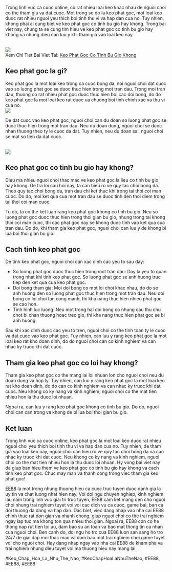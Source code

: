 <p>Trong linh vuc ca cuoc online, co rat nhieu loai keo khac nhau de nguoi choi co the tham gia va dat cuoc. Mot trong so do la keo phat goc, mot loai keo duoc rat nhieu nguoi yeu thich boi tinh thu vi va hap dan cua no. Tuy nhien, khong phai ai cung biet ve keo phat goc co tinh bu gio hay khong. Trong bai viet nay, chung ta se cung tim hieu ve keo phat goc co tinh bu gio hay khong va nhung dieu can luu y khi tham gia vao loai keo nay.</p><br><img src="https://ee88vn.wiki/wp-content/uploads/2025/04/Keo-phat-goc-la-gi-va-co-cac-dang-nao.png"></br>
Xem Chi Tiet Bai Viet Tai: <a href="https://ee88vn.wiki/keo-phat-goc-co-tinh-bu-gio-khong/">Keo Phat Goc Co Tinh Bu Gio Khong</a><h2>Keo phat goc la gi?</h2><p>Keo phat goc la mot loai keo trong ca cuoc bong da, noi nguoi choi dat cuoc vao so luong phat goc se duoc thuc hien trong mot tran dau. Trong moi tran dau, thuong co rat nhieu phat goc duoc thuc hien boi cac doi bong, do do keo phat goc la mot loai keo rat duoc ua chuong boi tinh chinh xac va thu vi cua no.<br><img src="https://ee88vn.wiki/wp-content/uploads/2025/04/Keo-Phat-Goc-Co-Tinh-Bu-Gio-Khong-Quy-Dinh-Can-Biet-Ro.png"></br><p>De dat cuoc vao keo phat goc, nguoi choi can du doan so luong phat goc se duoc thuc hien trong mot tran dau. Neu du doan dung, nguoi choi se duoc nhan thuong theo ty le cuoc da dat. Tuy nhien, neu du doan sai, nguoi choi se mat so tien da dat cuoc.</p><br><img src="https://ee88vn.wiki/wp-content/uploads/2025/04/Keo-phat-goc-la-gi-va-co-cac-dang-nao.png"></br><h2>Keo phat goc co tinh bu gio hay khong?</h2><p>Dieu ma nhieu nguoi choi thac mac ve keo phat goc la lieu co tinh bu gio hay khong. De tra loi cau hoi nay, ta can hieu ro ve quy tac choi bong da. Theo quy tac choi bong da, tran dau chi ket thuc khi trong tai thoi coi man cuoc. Do do, moi ket qua cua mot tran dau se duoc tinh den thoi diem trong tai thoi coi man cuoc.<p>Tu do, ta co the ket luan rang keo phat goc khong co tinh bu gio. Neu so luong phat goc duoc thuc hien trong thoi gian bu gio, nhung trong tai khong thoi coi man cuoc, thi cac phat goc nay se khong duoc tinh vao ket qua cua tran dau. Do do, khi tham gia keo phat goc, nguoi choi can luu y de khong bi lua boi thoi gian bu gio.</p><h2>Cach tinh keo phat goc</h2><p>De tinh keo phat goc, nguoi choi can xac dinh cac yeu to sau day:<ul>
<li>So luong phat goc duoc thuc hien trong mot tran dau: Day la yeu to quan trong nhat khi tinh keo phat goc. So luong phat goc se anh huong truc tiep den ket qua cua keo phat goc.</li>
<li>Doi bong tham gia: Moi doi bong co mot loi choi khac nhau, do do se anh huong den so luong phat goc thuc hien trong mot tran dau. Neu doi bong co loi choi tan cong manh, thi kha nang thuc hien nhieu phat goc se cao hon.</li>
<li>Tinh hinh luc luong: Neu mot trong hai doi bong co nhung cau thu chu chot bi chan thuong hoac treo gio, thi kha nang thuc hien phat goc se bi anh huong.</li>
</ul><p>Sau khi xac dinh duoc cac yeu to tren, nguoi choi co the tinh toan ty le cuoc va dat cuoc vao keo phat goc. Tuy nhien, can luu y rang keo phat goc la mot loai keo rat kho doan dinh, do do nguoi choi can co kinh nghiem va can nhac ky truoc khi dat cuoc.</p><h2>Tham gia keo phat goc co loi hay khong?</h2><p>Tham gia keo phat goc co the mang lai loi nhuan lon cho nguoi choi neu du doan dung va hop ly. Tuy nhien, can luu y rang keo phat goc la mot loai keo rat kho doan dinh, do do can co kinh nghiem va can nhac ky truoc khi dat cuoc. Neu khong co ky nang va kinh nghiem, nguoi choi co the mat tien nhieu hon la thu duoc loi nhuan.</p><p>Ngoai ra, can luu y rang keo phat goc khong co tinh bu gio. Do do, nguoi choi can can trong va khong de bi lua boi thoi gian bu gio.</p><h2>Ket luan</h2><p>Trong linh vuc ca cuoc online, keo phat goc la mot loai keo duoc rat nhieu nguoi choi yeu thich boi tinh thu vi va hap dan cua no. Tuy nhien, de tham gia vao loai keo nay, nguoi choi can hieu ro ve quy tac choi bong da va can nhac ky truoc khi dat cuoc. Neu khong co ky nang va kinh nghiem, nguoi choi co the mat tien nhieu hon la thu duoc loi nhuan. Hy vong bai viet nay da giup ban hieu them ve keo phat goc co tinh bu gio hay khong va cach tinh keo phat goc. Chuc may man va thanh cong trong viec tham gia keo phat goc!</p><p><a href="https://ee88vn.wiki/">EE88</a> la mot trong nhung thuong hieu ca cuoc truc tuyen duoc danh gia la uy tin va chat luong nhat hien nay. Voi doi ngu chuyen nghiep, kinh nghiem lau nam trong linh vuc giai tri truc tuyen, EE88 cam ket mang den cho nguoi choi nhung trai nghiem tuyet voi voi cac dich vu ca cuoc, game bai, ban ca doi thuong da dang va hap dan. Dac biet, viec dang nhap vao nha cai EE88 chinh thuc rat don gian va nhanh chong, giup nguoi choi co the trai nghiem ngay lap tuc ma khong ton qua nhieu thoi gian. Ngoai ra, EE88 con co he thong nap rut tien toi uu, dam bao su an toan va bao mat thong tin ca nhan cua nguoi choi. Ben canh do, doi ngu ho tro cua EE88 luon san sang ho tro 24/7 de giai dap moi thac mac va dam bao mot trai nghiem choi game tuyet voi cho nguoi choi. Hay dang nhap ngay vao nha cai EE88 de kham pha va trai nghiem nhung dieu tuyet voi ma thuong hieu nay mang lai.</p>
#Keo_Chap_Hoa_La_Nhu_The_Nao, #KeoChapHoaLaNhuTheNao, #EE88, #EE88, #EE88
